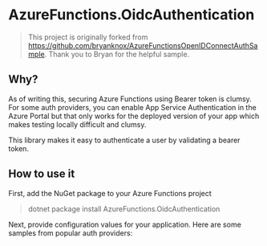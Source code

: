 # AzureFunctions.OidcAuthentication

> This project is originally forked from https://github.com/bryanknox/AzureFunctionsOpenIDConnectAuthSample. Thank you to Bryan for the helpful sample.

## Why?
As of writing this, securing Azure Functions using Bearer token is clumsy. For some auth providers, you can enable App Service Authentication in the Azure Portal but that only works for the deployed version of your app which makes testing locally difficult and clumsy.

This library makes it easy to authenticate a user by validating a bearer token.

## How to use it

First, add the NuGet package to your Azure Functions project

> dotnet package install AzureFunctions.OidcAuthentication

Next, provide configuration values for your application. Here are some samples from popular auth providers:

